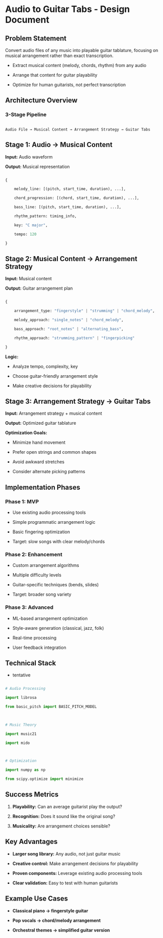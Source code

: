# Audio to Guitar Tabs - Design Document

 

## Problem Statement

Convert audio files of any music into playable guitar tablature, focusing on musical arrangement rather than exact transcription.

 
- Extract musical content (melody, chords, rhythm) from any audio

- Arrange that content for guitar playability

- Optimize for human guitarists, not perfect transcription

 

## Architecture Overview

 

### 3-Stage Pipeline

 

```

Audio File → Musical Content → Arrangement Strategy → Guitar Tabs

```

 

## Stage 1: Audio → Musical Content

 

**Input:** Audio waveform 

**Output:** Musical representation

 

```python

{

    melody_line: [(pitch, start_time, duration), ...],

    chord_progression: [(chord, start_time, duration), ...],

    bass_line: [(pitch, start_time, duration), ...],

    rhythm_pattern: timing_info,

    key: "C major",

    tempo: 120

}

```


## Stage 2: Musical Content → Arrangement Strategy

 

**Input:** Musical content 

**Output:** Guitar arrangement plan

 

```python

{

    arrangement_type: "fingerstyle" | "strumming" | "chord_melody",

    melody_approach: "single_notes" | "chord_melody",

    bass_approach: "root_notes" | "alternating_bass",

    rhythm_approach: "strumming_pattern" | "fingerpicking"

}

```
 

**Logic:**

- Analyze tempo, complexity, key

- Choose guitar-friendly arrangement style

- Make creative decisions for playability

 

## Stage 3: Arrangement Strategy → Guitar Tabs

 

**Input:** Arrangement strategy + musical content 

**Output:** Optimized guitar tablature

 

**Optimization Goals:**

- Minimize hand movement

- Prefer open strings and common shapes

- Avoid awkward stretches

- Consider alternate picking patterns

 

## Implementation Phases

 

### Phase 1: MVP

- Use existing audio processing tools

- Simple programmatic arrangement logic

- Basic fingering optimization

- Target: slow songs with clear melody/chords

 

### Phase 2: Enhancement 

- Custom arrangement algorithms

- Multiple difficulty levels

- Guitar-specific techniques (bends, slides)

- Target: broader song variety

 

### Phase 3: Advanced

- ML-based arrangement optimization

- Style-aware generation (classical, jazz, folk)

- Real-time processing

- User feedback integration

 

## Technical Stack
- tentative
 

```python

# Audio Processing

import librosa

from basic_pitch import BASIC_PITCH_MODEL

 

# Music Theory

import music21

import mido

 

# Optimization

import numpy as np

from scipy.optimize import minimize

```

 

## Success Metrics

 

1. **Playability:** Can an average guitarist play the output?

2. **Recognition:** Does it sound like the original song?

3. **Musicality:** Are arrangement choices sensible?

 

## Key Advantages

 

- **Larger song library:** Any audio, not just guitar music

- **Creative control:** Make arrangement decisions for playability 

- **Proven components:** Leverage existing audio processing tools

- **Clear validation:** Easy to test with human guitarists

 

## Example Use Cases

 

- **Classical piano → fingerstyle guitar**

- **Pop vocals → chord/melody arrangement** 

- **Orchestral themes → simplified guitar version**
